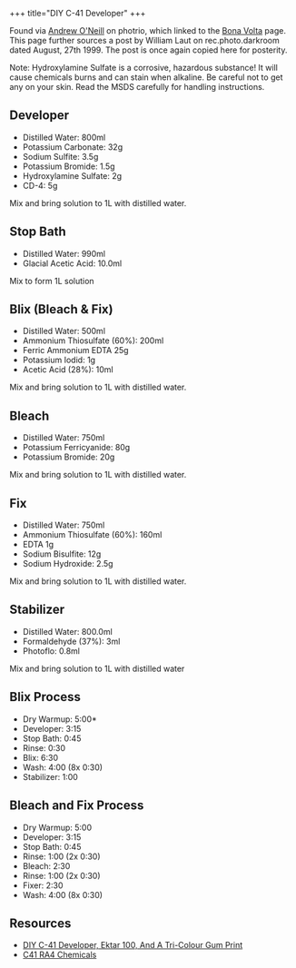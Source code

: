 +++
title="DIY C-41 Developer"
+++

Found via [Andrew O'Neill](https://www.photrio.com/forum/threads/home-made-c-41.212037/#post-2871490) on photrio, which linked to the [Bona Volta](https://www.bonavolta.ch/hobby/en/photo/c41_ra4_chemicals.htm) page. This page further sources a post by William Laut on rec.photo.darkroom dated August, 27th 1999. The post is once again copied here for posterity.

Note: Hydroxylamine Sulfate is a corrosive, hazardous substance! It will cause chemicals burns and can stain when alkaline. Be careful not to get any on your skin. Read the MSDS carefully for handling instructions.

## Developer

- Distilled Water: 800ml
- Potassium Carbonate: 32g
- Sodium Sulfite: 3.5g
- Potassium Bromide: 1.5g
- Hydroxylamine Sulfate: 2g
- CD-4: 5g

Mix and bring solution to 1L with distilled water.

## Stop Bath

- Distilled Water: 990ml
- Glacial Acetic Acid: 10.0ml

Mix to form 1L solution 

## Blix (Bleach & Fix)

- Distilled Water: 500ml
- Ammonium Thiosulfate (60%): 200ml
- Ferric Ammonium EDTA 25g
- Potassium Iodid: 1g
- Acetic Acid (28%): 10ml

Mix and bring solution to 1L with distilled water.

## Bleach

- Distilled Water: 750ml
- Potassium Ferricyanide: 80g
- Potassium Bromide: 20g

Mix and bring solution to 1L with distilled water.

## Fix

- Distilled Water: 750ml
- Ammonium Thiosulfate (60%): 160ml
- EDTA 1g
- Sodium Bisulfite: 12g
- Sodium Hydroxide: 2.5g

Mix and bring solution to 1L with distilled water.

## Stabilizer

- Distilled Water: 800.0ml
- Formaldehyde (37%): 3ml
- Photoflo: 0.8ml

Mix and bring solution to 1L with distilled water

## Blix Process

- Dry Warmup: 5:00*
- Developer: 3:15
- Stop Bath: 0:45
- Rinse: 0:30
- Blix: 6:30
- Wash: 4:00 (8x 0:30)
- Stabilizer: 1:00

## Bleach and Fix Process

- Dry Warmup: 5:00
- Developer: 3:15
- Stop Bath: 0:45
- Rinse: 1:00 (2x 0:30)
- Bleach: 2:30
- Rinse: 1:00 (2x 0:30)
- Fixer: 2:30
- Wash: 4:00 (8x 0:30)

## Resources
- [DIY C-41 Developer, Ektar 100, And A Tri-Colour Gum Print](https://www.youtube.com/watch?v=5DPdDAINgU0&t=29s)
- [C41 RA4 Chemicals](https://www.bonavolta.ch/hobby/en/photo/c41_ra4_chemicals.htm)

